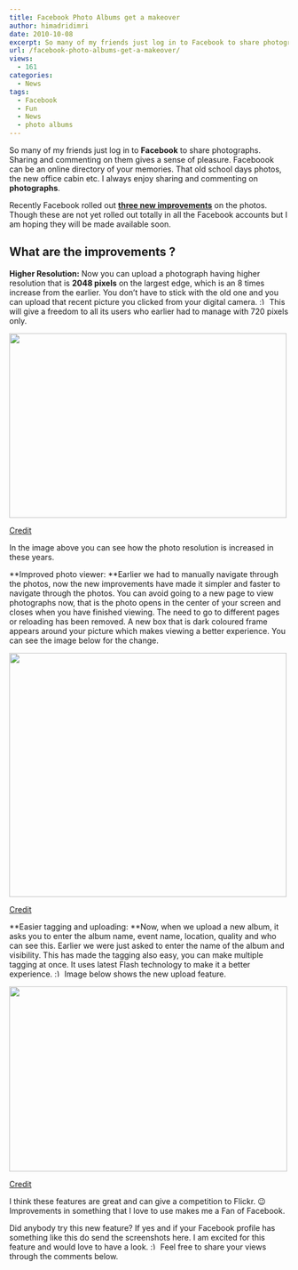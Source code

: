 ```yaml
---
title: Facebook Photo Albums get a makeover
author: himadridimri
date: 2010-10-08
excerpt: So many of my friends just log in to Facebook to share photographs. Sharing and commenting on them gives a sense of pleasure. Faceboook can be an online directory of your memories. That old school days photos, the new office cabin etc. I always enjoy sharing and commenting on photographs.
url: /facebook-photo-albums-get-a-makeover/
views:
  - 161
categories:
  - News
tags:
  - Facebook
  - Fun
  - News
  - photo albums
---
```

So many of my friends just log in to **Facebook** to share photographs. Sharing and commenting on them gives a sense of pleasure. Faceboook can be an online directory of your memories. That old school days photos, the new office cabin etc. I always enjoy sharing and commenting on **photographs**.

Recently Facebook rolled out **<a href="http://blog.facebook.com/blog.php?post=432670242130" onclick="_gaq.push(['_trackEvent', 'outbound-article', 'http://blog.facebook.com/blog.php?post=432670242130', 'three new improvements']);" >three new improvements</a>** on the photos. Though these are not yet rolled out totally in all the Facebook accounts but I am hoping they will be made available soon.

## What are the improvements ?

**Higher Resolution:** Now you can upload a photograph having higher resolution that is **2048 pixels** on the largest edge, which is an 8 times increase from the earlier. You don&#8217;t have to stick with the old one and you can upload that recent picture you clicked from your digital camera. <img src="http://devilsworkshop.org/wp-includes/images/smilies/simple-smile.png" alt=":)" class="wp-smiley" style="height: 1em; max-height: 1em;" /> This will give a freedom to all its users who earlier had to manage with 720 pixels only.

<a href="http://fbknol.com/facebook-photo-albums-get-a-makeover/higher-resolution/" onclick="_gaq.push(['_trackEvent', 'outbound-article', 'http://fbknol.com/facebook-photo-albums-get-a-makeover/higher-resolution/', '']);" rel="attachment wp-att-3033"><img class="alignnone size-full  wp-image-53897" src="http://cdn.devilsworkshop.org/files/2010/10/higher-resolution.jpg" alt="" width="500" height="332" /></a>

<a href="http://blog.facebook.com/blog.php?post=432670242130" onclick="_gaq.push(['_trackEvent', 'outbound-article', 'http://blog.facebook.com/blog.php?post=432670242130', 'Credit']);" >Credit</a>

In the image above you can see how the photo resolution is increased in these years.

**Improved photo viewer: **Earlier we had to manually navigate through the photos, now the new improvements have made it simpler and faster to navigate through the photos. You can avoid going to a new page to view photographs now, that is the photo opens in the center of your screen and closes when you have finished viewing. The need to go to different pages or reloading has been removed. A new box that is dark coloured frame appears around your picture which makes viewing a better experience. You can see the image below for the change.

<a href="http://fbknol.com/facebook-photo-albums-get-a-makeover/better-viewer/" onclick="_gaq.push(['_trackEvent', 'outbound-article', 'http://fbknol.com/facebook-photo-albums-get-a-makeover/better-viewer/', '']);" rel="attachment wp-att-3034"><img class="alignnone size-full wp-image-3034" src="http://cdn.devilsworkshop.org/files/2010/10/better-viewer.jpg" alt="" width="500" height="439" /></a>

<a href="http://blog.facebook.com/blog.php?post=432670242130" onclick="_gaq.push(['_trackEvent', 'outbound-article', 'http://blog.facebook.com/blog.php?post=432670242130', 'Credit']);" >Credit</a>

**Easier tagging and uploading: **Now, when we upload a new album, it asks you to enter the album name, event name, location, quality and who can see this. Earlier we were just asked to enter the name of the album and visibility. This has made the tagging also easy, you can make multiple tagging at once. It uses latest Flash technology to make it a better experience. <img src="http://devilsworkshop.org/wp-includes/images/smilies/simple-smile.png" alt=":)" class="wp-smiley" style="height: 1em; max-height: 1em;" /> Image below shows the new upload feature.

<a href="http://fbknol.com/facebook-photo-albums-get-a-makeover/easier-tagging-uploading/" onclick="_gaq.push(['_trackEvent', 'outbound-article', 'http://fbknol.com/facebook-photo-albums-get-a-makeover/easier-tagging-uploading/', '']);" rel="attachment wp-att-3035"><img class="alignnone size-full wp-image-3035" src="http://cdn.devilsworkshop.org/files/2010/10/easier-tagging-uploading.jpg" alt="" width="501" height="333" /></a>

<a href="http://blog.facebook.com/blog.php?post=432670242130" onclick="_gaq.push(['_trackEvent', 'outbound-article', 'http://blog.facebook.com/blog.php?post=432670242130', 'Credit']);" >Credit</a>

I think these features are great and can give a competition to Flickr. 😉 Improvements in something that I love to use makes me a Fan of Facebook.

Did anybody try this new feature? If yes and if your Facebook profile has something like this do send the screenshots here. I am excited for this feature and would love to have a look. <img src="http://devilsworkshop.org/wp-includes/images/smilies/simple-smile.png" alt=":)" class="wp-smiley" style="height: 1em; max-height: 1em;" /> Feel free to share your views through the comments below.
